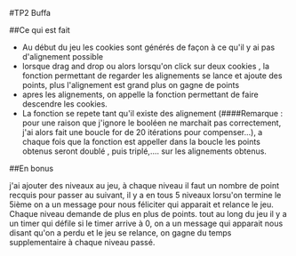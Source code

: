 #TP2 Buffa

##Ce qui est fait

- Au début du jeu les cookies sont générés de façon à ce qu'il y ai pas d'alignement possible
- lorsque drag and drop ou alors lorsqu'on click sur deux cookies , la fonction permettant de regarder les alignements se lance et ajoute des points, plus l'alignement est grand plus on gagne de points
- apres les alignements, on appelle la fonction permettant de faire descendre les cookies.
- La fonction se repete tant qu'il existe des alignement (####Remarque : pour une raison que j'ignore le booléen ne marchait pas correctement, j'ai alors fait une boucle for de 20 itérations pour compenser...), a chaque fois que la fonction est appeller dans la boucle les points obtenus seront doublé , puis triplé,.... sur les alignements obtenus.
  
##En bonus

j'ai ajouter des niveaux au jeu, à chaque niveau il faut un nombre de point recquis pour passer au suivant, il y a en tous 5 niveaux lorsu'on termine le 5ième on a un message pour nous féliciter qui apparait et relance le jeu. Chaque niveau demande de plus en plus de points. tout au long du jeu il y a un timer qui défile si le timer arrive à 0, on a un message qui apparait nous disant qu'on a perdu et le jeu se relance, on gagne du temps supplementaire à chaque niveau passé.
